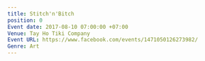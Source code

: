 ```yaml
---
title: Stitch'n'Bitch
position: 0
Event date: 2017-08-10 07:00:00 +07:00
Venue: Tay Ho Tiki Company
Event URL: https://www.facebook.com/events/1471050126273982/
Genre: Art
---
```


